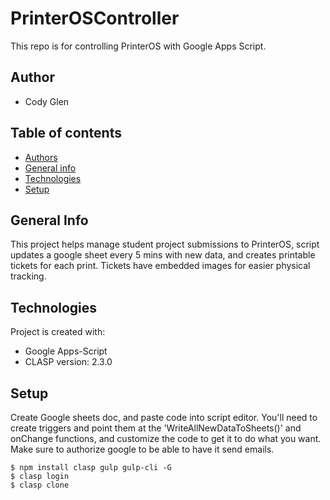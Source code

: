 # PrinterOSController
This repo is for controlling PrinterOS with Google Apps Script.

## Author
* Cody Glen

## Table of contents
* [Authors](#authors)
* [General info](#general-info)
* [Technologies](#technologies)
* [Setup](#setup)

## General Info
This project helps manage student project submissions to PrinterOS, script updates a google sheet every 5 mins with new data, and creates printable tickets for each print. Tickets have embedded images for easier physical tracking. 
	
## Technologies
Project is created with:
* Google Apps-Script
* CLASP version: 2.3.0
	
## Setup
Create Google sheets doc, and paste code into script editor. You'll need to create triggers and point them at the 'WriteAllNewDataToSheets()' and onChange functions, and customize the code to get it to do what you want. Make sure to authorize google to be able to have it send emails.

```
$ npm install clasp gulp gulp-cli -G
$ clasp login
$ clasp clone
```
